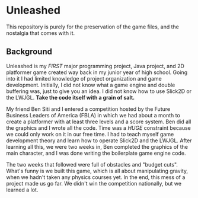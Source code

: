 # Unleashed
This repository is purely for the preservation of the game files, and the nostalgia that comes with it.

## Background
Unleashed is my *FIRST* major programming project, Java project, and 2D platformer game created way back in my junior year of high school. Going into it I had limited knowledge of project organization and game development. Initially, I did not know what a game engine and double buffering was, just to give you an idea. I did not know how to use Slick2D or the LWJGL. **Take the code itself with a grain of salt.**

My friend Ben Siti and I entered a competition hosted by the Future Business Leaders of America (FBLA) in which we had about a month to create a platformer with at least three levels and a score system. Ben did all the graphics and I wrote all the code. Time was a *HUGE* constraint because we could only work on it in our free time. I had to teach myself game development theory and learn how to operate Slick2D and the LWJGL. After learning all this, we were two weeks in, Ben completed the graphics of the main character, and I was done writing the boilerplate game engine code. 

The two weeks that followed were full of obstacles and "budget cuts". What's funny is we built this game, which is all about manipulating gravity, when we hadn't taken any physics courses yet. In the end, this mess of a project made us go far. We didn't win the competition nationally, but we learned a lot. 
